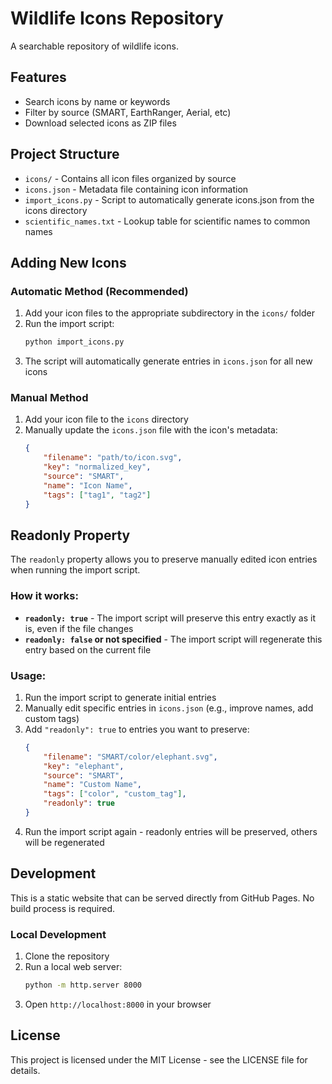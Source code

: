 # Wildlife Icons Repository

A searchable repository of wildlife icons.

## Features

- Search icons by name or keywords
- Filter by source (SMART, EarthRanger, Aerial, etc)
- Download selected icons as ZIP files

## Project Structure

- `icons/` - Contains all icon files organized by source
- `icons.json` - Metadata file containing icon information
- `import_icons.py` - Script to automatically generate icons.json from the icons directory
- `scientific_names.txt` - Lookup table for scientific names to common names

## Adding New Icons

### Automatic Method (Recommended)

1. Add your icon files to the appropriate subdirectory in the `icons/` folder
2. Run the import script:
   ```bash
   python import_icons.py
   ```
3. The script will automatically generate entries in `icons.json` for all new icons

### Manual Method

1. Add your icon file to the `icons` directory
2. Manually update the `icons.json` file with the icon's metadata:
   ```json
   {
       "filename": "path/to/icon.svg",
       "key": "normalized_key",
       "source": "SMART",
       "name": "Icon Name",
       "tags": ["tag1", "tag2"]
   }
   ```

## Readonly Property

The `readonly` property allows you to preserve manually edited icon entries when running the import script.

### How it works:

- **`readonly: true`** - The import script will preserve this entry exactly as it is, even if the file changes
- **`readonly: false` or not specified** - The import script will regenerate this entry based on the current file

### Usage:

1. Run the import script to generate initial entries
2. Manually edit specific entries in `icons.json` (e.g., improve names, add custom tags)
3. Add `"readonly": true` to entries you want to preserve:
   ```json
   {
       "filename": "SMART/color/elephant.svg",
       "key": "elephant",
       "source": "SMART",
       "name": "Custom Name",
       "tags": ["color", "custom_tag"],
       "readonly": true
   }
   ```
4. Run the import script again - readonly entries will be preserved, others will be regenerated

## Development

This is a static website that can be served directly from GitHub Pages. No build process is required.

### Local Development

1. Clone the repository
2. Run a local web server:
   ```bash
   python -m http.server 8000
   ```
3. Open `http://localhost:8000` in your browser

## License

This project is licensed under the MIT License - see the LICENSE file for details.
